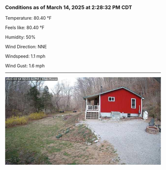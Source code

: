### Conditions as of March 14, 2025 at 2:28:32 PM CDT 

Temperature: 80.40 &deg;F

Feels like: 80.40 &deg;F

Humidity: 50%

Wind Direction: NNE

Windspeed: 1.1 mph

Wind Gust: 1.6 mph

---

<img src="./images/latest.jpeg"/>

